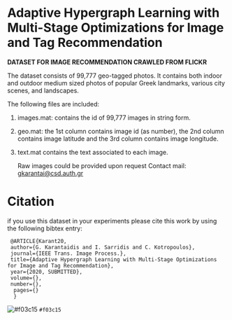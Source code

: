 #  Adaptive Hypergraph Learning with Multi-Stage Optimizations for Image and Tag Recommendation

 **DATASET FOR IMAGE RECOMMENDATION CRAWLED FROM FLICKR**  
 

 
     
  The dataset consists of 99,777 geo-tagged photos. It contains both indoor and outdoor medium sized photos of popular Greek landmarks, various city scenes, and landscapes.

   The following files are included:

1) images.mat: contains the id of 99,777 images in string form.
2) geo.mat: the 1st column contains image id (as number), the 2nd column contains image latitude and the 3rd column contains image longitude.
3) text.mat contains the text associated to each image.

    Raw images could be provided upon request
 Contact mail: gkarantai@csd.auth.gr
		
		
		
# Citation
if you use this dataset in your experiments please cite this work by using the following bibtex entry:
     
     @ARTICLE{Karant20, 
     author={G. Karantaidis and I. Sarridis and C. Kotropoulos}, 
     journal={IEEE Trans. Image Process.}, 
     title={Adaptive Hypergraph Learning with Multi-Stage Optimizations for Image and Tag Recommendation}, 
     year={2020, SUBMITTED}, 
     volume={}, 
     number={}, 
      pages={} 
      }
  
![#f03c15](https://via.placeholder.com/15/f03c15/000000?text=+) `#f03c15`
